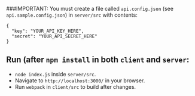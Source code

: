 ###IMPORTANT:
You must create a file called `api.config.json` (see `api.sample.config.json`) in `server/src` with contents:

    {
      "key": "YOUR_API_KEY_HERE",
      "secret": "YOUR_API_SECRET_HERE"
    }

## Run (after `npm install` in both `client` and `server`:
- `node index.js` inside `server/src`.
- Navigate to `http://localhost:3000/` in your browser.
- Run `webpack` in `client/src` to build after changes.
